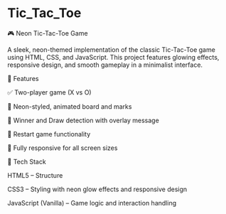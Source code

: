 # Tic_Tac_Toe
🎮 Neon Tic-Tac-Toe Game

A sleek, neon-themed implementation of the classic Tic-Tac-Toe game using HTML, CSS, and JavaScript. This project features glowing effects, responsive design, and smooth gameplay in a minimalist interface.

🧠 Features

✅ Two-player game (X vs O)

🌈 Neon-styled, animated board and marks

🎉 Winner and Draw detection with overlay message

🔁 Restart game functionality

📱 Fully responsive for all screen sizes

📂 Tech Stack

HTML5 – Structure

CSS3 – Styling with neon glow effects and responsive design

JavaScript (Vanilla) – Game logic and interaction handling
